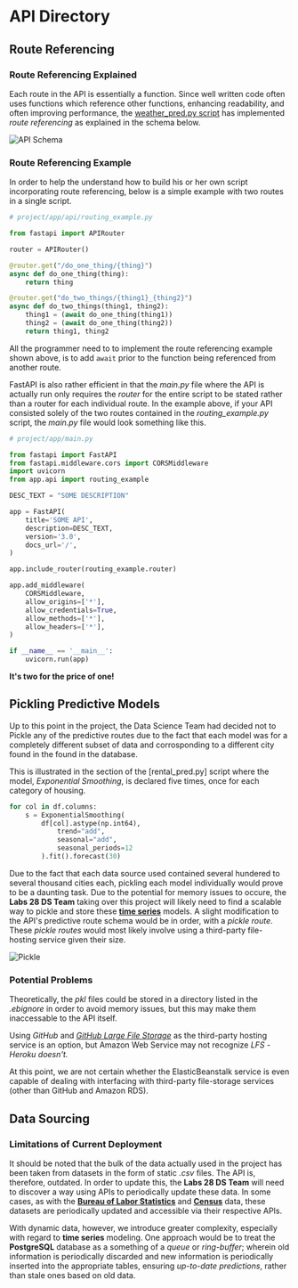 # API Directory

## Route Referencing

### Route Referencing Explained

Each route in the API is essentially a function. Since well written code often uses functions which reference other functions, enhancing readability, and often improving performance, the [weather_pred.py script](weather_pred.py) has implemented *route referencing* as explained in the schema below.

![API Schema](https://raw.githubusercontent.com/Lambda-School-Labs/Labs26-Citrics-DS-TeamA/master/data/whimsical/APISchema.png)

### Route Referencing Example

In order to help the  understand how to build his or her own script incorporating route referencing, below is a simple example with two routes in a single script.

```python
# project/app/api/routing_example.py

from fastapi import APIRouter

router = APIRouter()

@router.get("/do_one_thing/{thing}")
async def do_one_thing(thing):
    return thing

@router.get("do_two_things/{thing1}_{thing2}")
async def do_two_things(thing1, thing2):
    thing1 = (await do_one_thing(thing1))
    thing2 = (await do_one_thing(thing2))
    return thing1, thing2
```

All the programmer need to to implement the route referencing example shown above, is to add ```await``` prior to the function being referenced from another route.

FastAPI is also rather efficient in that the *main.py* file where the API is actually run only requires the *router* for the entire script to be stated rather than a router for each individual route. In the example above, if your API consisted solely of the two routes contained in the *routing_example.py* script, the *main.py* file would look something like this.

```python
# project/app/main.py

from fastapi import FastAPI
from fastapi.middleware.cors import CORSMiddleware
import uvicorn
from app.api import routing_example

DESC_TEXT = "SOME DESCRIPTION"

app = FastAPI(
    title='SOME API',
    description=DESC_TEXT,
    version='3.0',
    docs_url='/',
)

app.include_router(routing_example.router)

app.add_middleware(
    CORSMiddleware,
    allow_origins=['*'],
    allow_credentials=True,
    allow_methods=['*'],
    allow_headers=['*'],
)

if __name__ == '__main__':
    uvicorn.run(app)
```

**It's two for the price of one!**

## Pickling Predictive Models

Up to this point in the project, the Data Science Team had decided not to Pickle any of the predictive routes due to the fact that each model was for a completely different subset of data and corrosponding to a different city found in the found in the database. 

This is illustrated in the section of the [rental_pred.py] script where the model, *Exponential Smoothing*, is declared five times, once for each category of housing.

```python
for col in df.columns:
    s = ExponentialSmoothing(
        df[col].astype(np.int64),
            trend="add",
            seasonal="add",
            seasonal_periods=12
        ).fit().forecast(30)
```

Due to the fact that each data source used contained several hundered to several thousand cities each, pickling each model individually would prove to be a daunting task. Due to the potential for memory issues to occure, the **Labs 28 DS Team** taking over this project will likely need to find a scalable way to pickle and store these [**time series**](https://github.com/Lambda-School-Labs/Labs26-Citrics-DS-TeamA/blob/master/development/notebooks/tsa.ipynb) models. A slight modification to the API's predictive route schema would be in order, with a *pickle route*. These *pickle routes* would most likely involve using a third-party file-hosting service given their size.

![Pickle](https://raw.githubusercontent.com/Lambda-School-Labs/Labs26-Citrics-DS-TeamA/master/data/whimsical/Pickling.png)

### Potential Problems

Theoretically, the *pkl* files could be stored in a directory listed in the *.ebignore* in order to avoid memory issues, but this may make them inaccessable to the API itself.

Using *GitHub* and [*GitHub Large File Storage*](https://git-lfs.github.com/) as the third-party hosting service is an option, but Amazon Web Service may not recognize *LFS* - *Heroku doesn't.*

At this point, we are not certain whether the ElasticBeanstalk service is even capable of dealing with interfacing with third-party file-storage services (other than GitHub and Amazon RDS).

## Data Sourcing

### Limitations of Current Deployment

It should be noted that the bulk of the data actually used in the project has been taken from datasets in the form of static *.csv* files. The API is, therefore, outdated. In order to update this, the **Labs 28 DS Team** will need to discover a way using APIs to periodically update these data. In some cases, as with the [**Bureau of Labor Statistics**](https://www.bls.gov/developers/) and [**Census**](https://www.census.gov/data/developers.html) data, these datasets are periodically updated and accessible via their respective APIs.

With dynamic data, however, we introduce greater complexity, especially with regard to **time series** modeling. One approach would be to treat the **PostgreSQL** database as a something of a *queue* or *ring-buffer*; wherein old information is periodically discarded and new information is periodically inserted into the appropriate tables, ensuring *up-to-date predictions*, rather than stale ones based on old data.